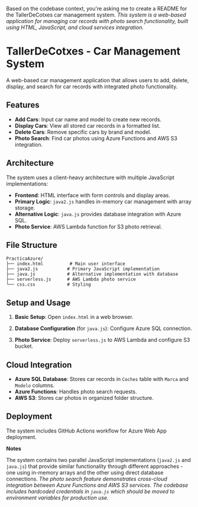 Based on the codebase context, you're asking me to create a README for the TallerDeCotxes car management system. <cite/> This system is a web-based application for managing car records with photo search functionality, built using HTML, JavaScript, and cloud services integration.

# TallerDeCotxes - Car Management System

A web-based car management application that allows users to add, delete, display, and search for car records with integrated photo functionality.

## Features

- **Add Cars**: Input car name and model to create new records.
- **Display Cars**: View all stored car records in a formatted list.
- **Delete Cars**: Remove specific cars by brand and model.
- **Photo Search**: Find car photos using Azure Functions and AWS S3 integration.

## Architecture

The system uses a client-heavy architecture with multiple JavaScript implementations:

- **Frontend**: HTML interface with form controls and display areas.
- **Primary Logic**: `java2.js` handles in-memory car management with array storage.
- **Alternative Logic**: `java.js` provides database integration with Azure SQL.
- **Photo Service**: AWS Lambda function for S3 photo retrieval.

## File Structure

```
PracticaAzure/
├── index.html          # Main user interface
├── java2.js           # Primary JavaScript implementation
├── java.js            # Alternative implementation with database
├── serverless.js      # AWS Lambda photo service
└── css.css            # Styling
```

## Setup and Usage

1. **Basic Setup**: Open `index.html` in a web browser. 

2. **Database Configuration** (for `java.js`): Configure Azure SQL connection.

3. **Photo Service**: Deploy `serverless.js` to AWS Lambda and configure S3 bucket.

## Cloud Integration

- **Azure SQL Database**: Stores car records in `Coches` table with `Marca` and `Modelo` columns.
- **Azure Functions**: Handles photo search requests.
- **AWS S3**: Stores car photos in organized folder structure.

## Deployment

The system includes GitHub Actions workflow for Azure Web App deployment.

**Notes**

The system contains two parallel JavaScript implementations (`java2.js` and `java.js`) that provide similar functionality through different approaches - one using in-memory arrays and the other using direct database connections. <cite/> The photo search feature demonstrates cross-cloud integration between Azure Functions and AWS S3 services. <cite/> The codebase includes hardcoded credentials in `java.js` which should be moved to environment variables for production use.

